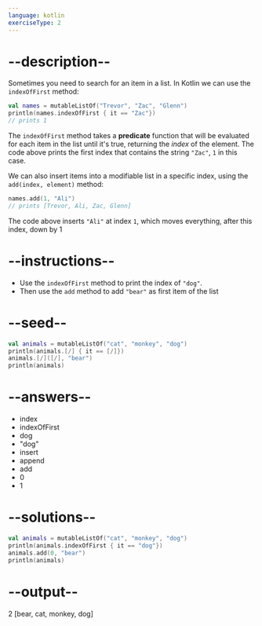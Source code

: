 ```yaml
---
language: kotlin
exerciseType: 2
---
```


# --description--

Sometimes you need to search for an item in a list.
In Kotlin we can use the `indexOfFirst` method:
```kotlin
val names = mutableListOf("Trevor", "Zac", "Glenn")
println(names.indexOfFirst { it == "Zac"})
// prints 1
```

The `indexOfFirst` method takes a __predicate__ function that will be evaluated for each item in the list until it's true, returning the _index_ of the element.
The code above prints the first index that contains the string `"Zac"`, `1` in this case.

We can also insert items into a modifiable list in a specific index, using the `add(index, element)` method:
```kotlin
names.add(1, "Ali")
// prints [Trevor, Ali, Zac, Glenn]
```
The code above inserts `"Ali"` at index `1`, which moves everything, after this index, down by 1

# --instructions--

- Use the `indexOfFirst` method to print the index of `"dog"`.
- Then use the `add` method to add `"bear"` as first item of the list

# --seed--

```kotlin
val animals = mutableListOf("cat", "monkey", "dog")
println(animals.[/] { it == [/]})
animals.[/]([/], "bear")
println(animals)
```

# --answers--

- index
- indexOfFirst
- dog
- "dog"
- insert
- append
- add
- 0
- 1

# --solutions--

```kotlin
val animals = mutableListOf("cat", "monkey", "dog")
println(animals.indexOfFirst { it == "dog"})
animals.add(0, "bear")
println(animals)
```

# --output--

2
[bear, cat, monkey, dog]
